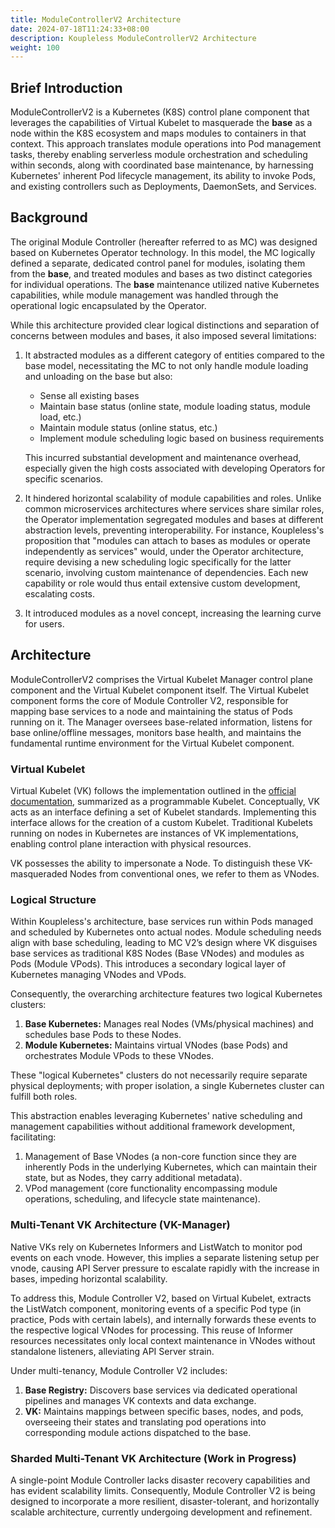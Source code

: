 ```yaml
---
title: ModuleControllerV2 Architecture
date: 2024-07-18T11:24:33+08:00
description: Koupleless ModuleControllerV2 Architecture
weight: 100
---
```


## Brief Introduction

ModuleControllerV2 is a Kubernetes (K8S) control plane component that leverages the capabilities of Virtual Kubelet to masquerade the **base** as a node within the K8S ecosystem and maps modules to containers in that context. This approach translates module operations into Pod management tasks, thereby enabling serverless module orchestration and scheduling within seconds, along with coordinated base maintenance, by harnessing Kubernetes' inherent Pod lifecycle management, its ability to invoke Pods, and existing controllers such as Deployments, DaemonSets, and Services.

## Background

The original Module Controller (hereafter referred to as MC) was designed based on Kubernetes Operator technology. In this model, the MC logically defined a separate, dedicated control panel for modules, isolating them from the **base**, and treated modules and bases as two distinct categories for individual operations. The **base** maintenance utilized native Kubernetes capabilities, while module management was handled through the operational logic encapsulated by the Operator.

While this architecture provided clear logical distinctions and separation of concerns between modules and bases, it also imposed several limitations:
1. It abstracted modules as a different category of entities compared to the base model, necessitating the MC to not only handle module loading and unloading on the base but also:
   - Sense all existing bases
   - Maintain base status (online state, module loading status, module load, etc.)
   - Maintain module status (online status, etc.)
   - Implement module scheduling logic based on business requirements

   This incurred substantial development and maintenance overhead, especially given the high costs associated with developing Operators for specific scenarios.
2. It hindered horizontal scalability of module capabilities and roles. Unlike common microservices architectures where services share similar roles, the Operator implementation segregated modules and bases at different abstraction levels, preventing interoperability. For instance, Koupleless's proposition that "modules can attach to bases as modules or operate independently as services" would, under the Operator architecture, require devising a new scheduling logic specifically for the latter scenario, involving custom maintenance of dependencies. Each new capability or role would thus entail extensive custom development, escalating costs.
3. It introduced modules as a novel concept, increasing the learning curve for users.

## Architecture

ModuleControllerV2 comprises the Virtual Kubelet Manager control plane component and the Virtual Kubelet component itself. The Virtual Kubelet component forms the core of Module Controller V2, responsible for mapping base services to a node and maintaining the status of Pods running on it. The Manager oversees base-related information, listens for base online/offline messages, monitors base health, and maintains the fundamental runtime environment for the Virtual Kubelet component.

### Virtual Kubelet

Virtual Kubelet (VK) follows the implementation outlined in the [official documentation](https://github.com/virtual-kubelet/virtual-kubelet?tab=readme-ov-file), summarized as a programmable Kubelet. Conceptually, VK acts as an interface defining a set of Kubelet standards. Implementing this interface allows for the creation of a custom Kubelet. Traditional Kubelets running on nodes in Kubernetes are instances of VK implementations, enabling control plane interaction with physical resources.

VK possesses the ability to impersonate a Node. To distinguish these VK-masqueraded Nodes from conventional ones, we refer to them as VNodes.

### Logical Structure

Within Koupleless's architecture, base services run within Pods managed and scheduled by Kubernetes onto actual nodes. Module scheduling needs align with base scheduling, leading to MC V2’s design where VK disguises base services as traditional K8S Nodes (Base VNodes) and modules as Pods (Module VPods). This introduces a secondary logical layer of Kubernetes managing VNodes and VPods.

Consequently, the overarching architecture features two logical Kubernetes clusters:
1. **Base Kubernetes:** Manages real Nodes (VMs/physical machines) and schedules base Pods to these Nodes.
2. **Module Kubernetes:** Maintains virtual VNodes (base Pods) and orchestrates Module VPods to these VNodes.

These "logical Kubernetes" clusters do not necessarily require separate physical deployments; with proper isolation, a single Kubernetes cluster can fulfill both roles.

This abstraction enables leveraging Kubernetes' native scheduling and management capabilities without additional framework development, facilitating:
1. Management of Base VNodes (a non-core function since they are inherently Pods in the underlying Kubernetes, which can maintain their state, but as Nodes, they carry additional metadata).
2. VPod management (core functionality encompassing module operations, scheduling, and lifecycle state maintenance).

### Multi-Tenant VK Architecture (VK-Manager)

Native VKs rely on Kubernetes Informers and ListWatch to monitor pod events on each vnode. However, this implies a separate listening setup per vnode, causing API Server pressure to escalate rapidly with the increase in bases, impeding horizontal scalability.

To address this, Module Controller V2, based on Virtual Kubelet, extracts the ListWatch component, monitoring events of a specific Pod type (in practice, Pods with certain labels), and internally forwards these events to the respective logical VNodes for processing. This reuse of Informer resources necessitates only local context maintenance in VNodes without standalone listeners, alleviating API Server strain.

Under multi-tenancy, Module Controller V2 includes:
1. **Base Registry:** Discovers base services via dedicated operational pipelines and manages VK contexts and data exchange.
2. **VK:** Maintains mappings between specific bases, nodes, and pods, overseeing their states and translating pod operations into corresponding module actions dispatched to the base.

### Sharded Multi-Tenant VK Architecture (Work in Progress)

A single-point Module Controller lacks disaster recovery capabilities and has evident scalability limits. Consequently, Module Controller V2 is being designed to incorporate a more resilient, disaster-tolerant, and horizontally scalable architecture, currently undergoing development and refinement.